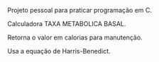 Projeto pessoal para praticar programação em C.

Calculadora TAXA METABOLICA BASAL.

Retorna o valor em calorias para manutenção.

Usa a equação de Harris-Benedict.
